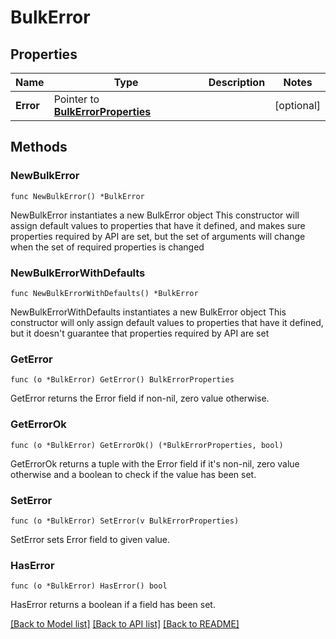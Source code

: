 # BulkError

## Properties

Name | Type | Description | Notes
------------ | ------------- | ------------- | -------------
**Error** | Pointer to [**BulkErrorProperties**](BulkErrorProperties.md) |  | [optional] 

## Methods

### NewBulkError

`func NewBulkError() *BulkError`

NewBulkError instantiates a new BulkError object
This constructor will assign default values to properties that have it defined,
and makes sure properties required by API are set, but the set of arguments
will change when the set of required properties is changed

### NewBulkErrorWithDefaults

`func NewBulkErrorWithDefaults() *BulkError`

NewBulkErrorWithDefaults instantiates a new BulkError object
This constructor will only assign default values to properties that have it defined,
but it doesn't guarantee that properties required by API are set

### GetError

`func (o *BulkError) GetError() BulkErrorProperties`

GetError returns the Error field if non-nil, zero value otherwise.

### GetErrorOk

`func (o *BulkError) GetErrorOk() (*BulkErrorProperties, bool)`

GetErrorOk returns a tuple with the Error field if it's non-nil, zero value otherwise
and a boolean to check if the value has been set.

### SetError

`func (o *BulkError) SetError(v BulkErrorProperties)`

SetError sets Error field to given value.

### HasError

`func (o *BulkError) HasError() bool`

HasError returns a boolean if a field has been set.


[[Back to Model list]](../README.md#documentation-for-models) [[Back to API list]](../README.md#documentation-for-api-endpoints) [[Back to README]](../README.md)


